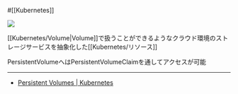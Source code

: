  #[[Kubernetes]]

![](https://github.com/kubernetes/community/raw/master/icons/png/resources/labeled/pv-128.png)

[[Kubernetes/Volume|Volume]]で扱うことができるようなクラウド環境のストレージサービスを抽象化した[[Kubernetes/リソース]]

PersistentVolumeへはPersistentVolumeClaimを通してアクセスが可能

---

- [Persistent Volumes | Kubernetes](https://kubernetes.io/docs/concepts/storage/persistent-volumes/)